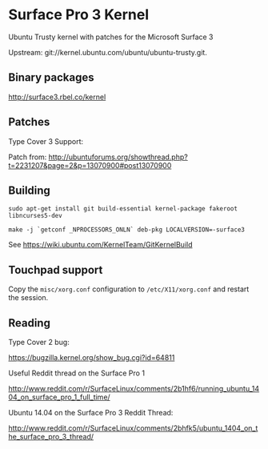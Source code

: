 # Surface Pro 3 Kernel

Ubuntu Trusty kernel with patches for the Microsoft Surface 3

Upstream: git://kernel.ubuntu.com/ubuntu/ubuntu-trusty.git.

## Binary packages

http://surface3.rbel.co/kernel

## Patches

Type Cover 3 Support:

Patch from: http://ubuntuforums.org/showthread.php?t=2231207&page=2&p=13070900#post13070900

## Building

```
sudo apt-get install git build-essential kernel-package fakeroot libncurses5-dev

make -j `getconf _NPROCESSORS_ONLN` deb-pkg LOCALVERSION=-surface3
```

See https://wiki.ubuntu.com/KernelTeam/GitKernelBuild

## Touchpad support

Copy the `misc/xorg.conf` configuration to `/etc/X11/xorg.conf` and restart the session.

## Reading

Type Cover 2 bug:

https://bugzilla.kernel.org/show_bug.cgi?id=64811

Useful Reddit thread on the Surface Pro 1

http://www.reddit.com/r/SurfaceLinux/comments/2b1hf6/running_ubuntu_1404_on_surface_pro_1_full_time/

Ubuntu 14.04 on the Surface Pro 3 Reddit Thread:

http://www.reddit.com/r/SurfaceLinux/comments/2bhfk5/ubuntu_1404_on_the_surface_pro_3_thread/
